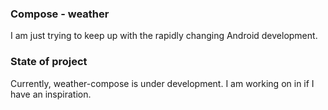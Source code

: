 ### Compose - weather
I am just trying to keep up with the rapidly changing Android development.

### State of project
Currently, weather-compose is under development. I am working on in if I have an inspiration.